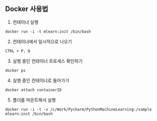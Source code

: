 ## Docker 사용법

1. 컨테이너 실행
```
docker run -i -t mlearn:init /bin/bash
```
    
2. 컨테이너에서 일시적으로 나오기
```
CTRL + P, Q
```

3. 실행 중인 컨테이너 프로세스 확인하기
```
docker ps
```

4. 실행 중인 컨테이너로 돌아가기
```
docker attach containerID
```

5. 폴더를 마운트해서 실행
```
docker run -i -t -v /c/Work/Pycharm/PythonMachineLearning:/sample mlearn:init /bin/bash
```   
